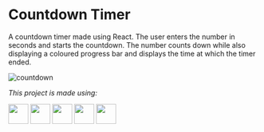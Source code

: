 # Countdown Timer

A countdown timer made using React. The user enters the number in seconds and starts the countdown. The number counts down while also displaying a coloured progress bar and displays the time at which the timer ended.

![countdown](https://github.com/EoghainOB/Countdown/assets/110406695/8a5a56c0-0637-42af-8ff1-1c9c03516ddf)

<i>This project is made using: </i>

<div>
    <img height=40 src="https://cdn.jsdelivr.net/gh/devicons/devicon/icons/javascript/javascript-original.svg"/>
    <img height=40 src="https://cdn.jsdelivr.net/gh/devicons/devicon/icons/nodejs/nodejs-original.svg" />
    <img height=40 src="https://cdn.jsdelivr.net/gh/devicons/devicon/icons/react/react-original.svg" />
    <img height=40 src="https://cdn.jsdelivr.net/gh/devicons/devicon/icons/html5/html5-original.svg" />
    <img height=40 src="https://cdn.jsdelivr.net/gh/devicons/devicon/icons/css3/css3-original.svg" />
</div>
